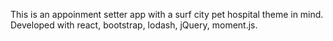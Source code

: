 This is an appoinment setter app with a surf city pet hospital theme in mind. Developed with react, bootstrap, lodash, jQuery, moment.js.
